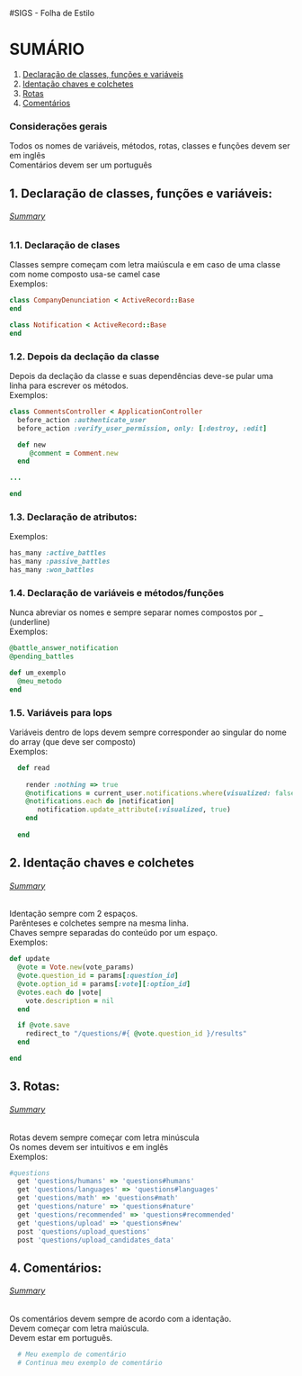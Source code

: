 #SIGS - Folha de Estilo

<a name="summary1"></a>
<a name="summary2"></a>
<a name="summary3"></a>
<a name="summary4"></a>

# SUMÁRIO
1. [Declaração de classes, funções e variáveis](#head1)<br />
2. [Identação chaves e colchetes](#head2)<br />
3. [Rotas](#head3)<br />
4. [Comentários](#head4)<br />

### Considerações gerais
Todos os nomes de variáveis, métodos, rotas, classes e funções devem ser em inglês <br>
Comentários devem ser um português

<a name="head1"></a>
## 1. Declaração de classes, funções e variáveis:
###### [Summary](#summary1)

### 1.1. Declaração de clases
Classes sempre começam com letra maiúscula e em caso de uma classe com nome composto usa-se camel case <br>
Exemplos:

```ruby
class CompanyDenunciation < ActiveRecord::Base
end
```
```ruby
class Notification < ActiveRecord::Base
end
```

### 1.2. Depois da declação da classe
Depois da declação da classe e suas dependências deve-se pular uma linha para escrever os métodos.
<br>
Exemplos:

```ruby
class CommentsController < ApplicationController
  before_action :authenticate_user
  before_action :verify_user_permission, only: [:destroy, :edit]

  def new
     @comment = Comment.new
  end

...

end
```

### 1.3. Declaração de atributos:
Exemplos:

```ruby
has_many :active_battles
has_many :passive_battles
has_many :won_battles
```

### 1.4. Declaração de variáveis e métodos/funções
Nunca abreviar os nomes e sempre separar nomes compostos por _ (underline)
<br>
Exemplos:

```ruby
@battle_answer_notification
@pending_battles
```

```ruby
def um_exemplo
  @meu_metodo
end
```
### 1.5. Variáveis para lops
Variáveis dentro de lops devem sempre corresponder ao singular do nome do array (que deve ser composto)<br>
Exemplos:

```ruby
  def read
    
    render :nothing => true
    @notifications = current_user.notifications.where(visualized: false)
    @notifications.each do |notification|
       notification.update_attribute(:visualized, true)
    end
  
  end
```
<a name="head2"></a>
## 2. Identação chaves e colchetes
###### [Summary](#summary2)

Identação sempre com 2 espaços.<br>
Parênteses e colchetes sempre na mesma linha.<br>
Chaves sempre separadas do conteúdo por um espaço.
<br>Exemplos:

```ruby
def update
  @vote = Vote.new(vote_params)
  @vote.question_id = params[:question_id]
  @vote.option_id = params[:vote][:option_id]
  @votes.each do |vote|
    vote.description = nil
  end

  if @vote.save
    redirect_to "/questions/#{ @vote.question_id }/results" 
  end 

end
```

<a name="head4"></a>
## 3. Rotas:
###### [Summary](#summary3)
Rotas devem sempre começar com letra minúscula<br>
Os nomes devem ser intuitivos e em inglês<br>
Exemplos:

```ruby
#questions
  get 'questions/humans' => 'questions#humans'
  get 'questions/languages' => 'questions#languages'
  get 'questions/math' => 'questions#math'
  get 'questions/nature' => 'questions#nature'
  get 'questions/recommended' => 'questions#recommended'
  get 'questions/upload' => 'questions#new'
  post 'questions/upload_questions'
  post 'questions/upload_candidates_data'
```

<a name="head6"></a>
## 4. Comentários:
###### [Summary](#summary4)
Os comentários devem sempre de acordo com a identação.<br>
Devem começar com letra maiúscula.<br>
Devem estar em português.

```ruby
  # Meu exemplo de comentário
  # Continua meu exemplo de comentário
  
```



